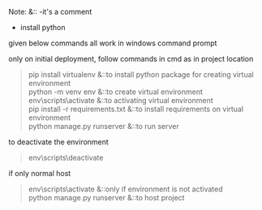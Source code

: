 Note:   &::  -it's a comment

- install python

given below commands all work in windows command prompt

only on initial deployment,
follow commands in cmd as in project location

>pip install virtualenv &::to install python package for creating virtual environment <br/>
>python -m venv env  &::to create virtual environment <br/>
>env\scripts\activate  &::to activating virtual environment <br/>
>pip install -r requirements.txt  &::to install requirements on virtual environment <br/>
>python manage.py runserver  &::to run server <br/>

to deactivate the environment
>env\scripts\deactivate

if only normal host
>env\scripts\activate  &::only if environment is not activated <br/>
>python manage.py runserver  &::to host project

